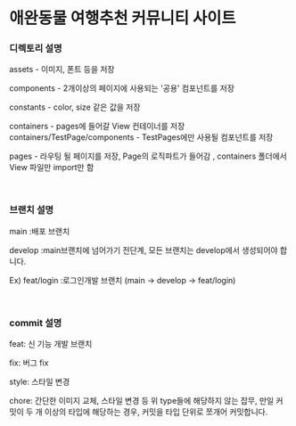 # 애완동물 여행추천 커뮤니티 사이트

### 디렉토리 설명

assets - 이미지, 폰트 등을 저장

components - 2개이상의 페이지에 사용되는 '공용' 컴포넌트를 저장

constants - color, size 같은 값을 저장

containers - pages에 들어갈 View 컨테이너를 저장
containers/TestPage/components - TestPages에만 사용될 컴포넌트를 저장

pages - 라우팅 될 페이지를 저장, Page의 로직파트가 들어감 , containers 폴더에서 View 파일만 import만 함

<br/>

### 브랜치 설명

main :배포 브랜치

develop :main브랜치에 넘어가기 전단계, 모든 브랜치는 develop에서 생성되어야 합니다.

Ex)
feat/login :로그인개발 브랜치 (main -> develop -> feat/login)

<br/>

### commit 설명

feat: 신 기능 개발 브랜치

fix: 버그 fix

style: 스타일 변경

chore: 간단한 이미지 교체, 스타일 변경 등 위 type들에 해당하지 않는 잡무, 만일 커밋이 두 개 이상의 타입에 해당하는 경우, 커밋을 타입 단위로 쪼개어 커밋합니다.
